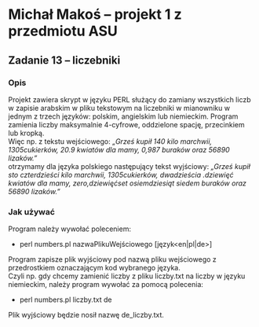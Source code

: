 # Michał Makoś – projekt 1 z przedmiotu ASU
## Zadanie 13 – liczebniki
### Opis
Projekt zawiera skrypt w języku PERL służący do zamiany wszystkich liczb w zapisie arabskim w
pliku tekstowym na liczebniki w mianowniku w jednym z trzech języków: polskim, angielskim
lub niemieckim. Program zamienia liczby maksymalnie 4-cyfrowe, oddzielone spację,
przecinkiem lub kropką.<br>
Więc np. z tekstu wejściowego: *„Grześ kupił 140 kilo marchwii, 1305cukierków, 20.9 kwiatów
dla mamy, 0,987 buraków oraz 56890 lizaków.”*<br>
otrzymamy dla języka polskiego następujący tekst wyjściowy: *„Grześ kupił sto czterdzieści kilo
marchwii, 1305cukierków, dwadzieścia .dziewięć kwiatów dla mamy, zero,dziewięćset
osiemdziesiąt siedem buraków oraz 56890 lizaków.”*
### Jak używać
Program należy wywołać poleceniem:
* perl numbers.pl nazwaPlikuWejściowego [język<en|pl|de>]

Program zapisze plik wyjściowy pod nazwą pliku wejściowego z przedrostkiem oznaczającym
kod wybranego języka.<br>
Czyli np. gdy chcemy zamienić liczby z pliku liczby.txt na liczby w języku niemieckim, należy
program wywołać za pomocą polecenia:
* perl numbers.pl liczby.txt de

Plik wyjściowy będzie nosił nazwę de_liczby.txt.
